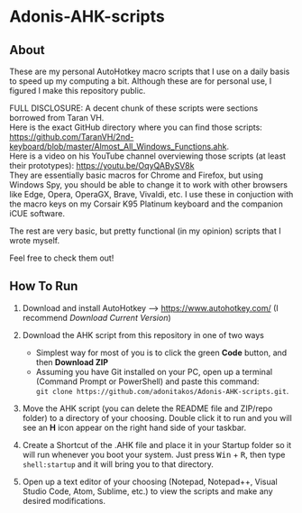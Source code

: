 # Adonis-AHK-scripts
## About
These are my personal AutoHotkey macro scripts that I use on a daily basis to speed up my computing a bit. Although these are for personal use, I figured I make this repository public.

FULL DISCLOSURE: A decent chunk of these scripts were sections borrowed from Taran VH.  
Here is the exact GitHub directory where you can find those scripts: https://github.com/TaranVH/2nd-keyboard/blob/master/Almost_All_Windows_Functions.ahk. <br>
Here is a video on his YouTube channel overviewing those scripts (at least their prototypes): https://youtu.be/OqyQABySV8k <br>
They are essentially basic macros for Chrome and Firefox, but using Windows Spy, you should be able to change it to work with other browsers like Edge, Opera, OperaGX, Brave, Vivaldi, etc. I use these in conjuction with the macro keys on my Corsair K95 Platinum keyboard and the companion iCUE software.

The rest are very basic, but pretty functional (in my opinion) scripts that I wrote myself.

Feel free to check them out!

## How To Run
1. Download and install AutoHotkey --> https://www.autohotkey.com/ (I recommend *Download Current Version*)

2. Download the AHK script from this repository in one of two ways
   - Simplest way for most of you is to click the green **Code** button, and then **Download ZIP**
   - Assuming you have Git installed on your PC, open up a terminal (Command Prompt or PowerShell) and paste this command:<br/>`git clone https://github.com/adonitakos/Adonis-AHK-scripts.git`.

3. Move the AHK script (you can delete the README file and ZIP/repo folder) to a directory of your choosing. Double click it to run and you will see an **H** icon appear on the right hand side of your taskbar. 

4. Create a Shortcut of the .AHK file and place it in your Startup folder so it will run whenever you boot your system. Just press <kbd>Win</kbd> + <kbd>R</kbd>, then type `shell:startup` and it will bring you to that directory.

5. Open up a text editor of your choosing (Notepad, Notepad++, Visual Studio Code, Atom, Sublime, etc.) to view the scripts and make any desired modifications.
